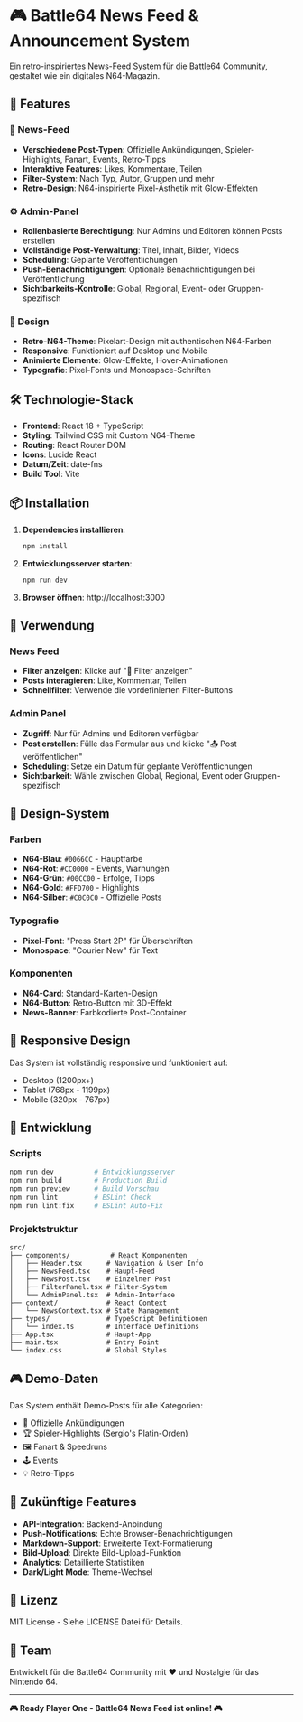 # 🎮 Battle64 News Feed & Announcement System

Ein retro-inspiriertes News-Feed System für die Battle64 Community, gestaltet wie ein digitales N64-Magazin.

## 🚀 Features

### 📰 News-Feed
- **Verschiedene Post-Typen**: Offizielle Ankündigungen, Spieler-Highlights, Fanart, Events, Retro-Tipps
- **Interaktive Features**: Likes, Kommentare, Teilen
- **Filter-System**: Nach Typ, Autor, Gruppen und mehr
- **Retro-Design**: N64-inspirierte Pixel-Ästhetik mit Glow-Effekten

### ⚙️ Admin-Panel
- **Rollenbasierte Berechtigung**: Nur Admins und Editoren können Posts erstellen
- **Vollständige Post-Verwaltung**: Titel, Inhalt, Bilder, Videos
- **Scheduling**: Geplante Veröffentlichungen
- **Push-Benachrichtigungen**: Optionale Benachrichtigungen bei Veröffentlichung
- **Sichtbarkeits-Kontrolle**: Global, Regional, Event- oder Gruppen-spezifisch

### 🎨 Design
- **Retro-N64-Theme**: Pixelart-Design mit authentischen N64-Farben
- **Responsive**: Funktioniert auf Desktop und Mobile
- **Animierte Elemente**: Glow-Effekte, Hover-Animationen
- **Typografie**: Pixel-Fonts und Monospace-Schriften

## 🛠️ Technologie-Stack

- **Frontend**: React 18 + TypeScript
- **Styling**: Tailwind CSS mit Custom N64-Theme
- **Routing**: React Router DOM
- **Icons**: Lucide React
- **Datum/Zeit**: date-fns
- **Build Tool**: Vite

## 📦 Installation

1. **Dependencies installieren**:
   ```bash
   npm install
   ```

2. **Entwicklungsserver starten**:
   ```bash
   npm run dev
   ```

3. **Browser öffnen**: http://localhost:3000

## 🎯 Verwendung

### News Feed
- **Filter anzeigen**: Klicke auf "🔧 Filter anzeigen"
- **Posts interagieren**: Like, Kommentar, Teilen
- **Schnellfilter**: Verwende die vordefinierten Filter-Buttons

### Admin Panel
- **Zugriff**: Nur für Admins und Editoren verfügbar
- **Post erstellen**: Fülle das Formular aus und klicke "📤 Post veröffentlichen"
- **Scheduling**: Setze ein Datum für geplante Veröffentlichungen
- **Sichtbarkeit**: Wähle zwischen Global, Regional, Event oder Gruppen-spezifisch

## 🎨 Design-System

### Farben
- **N64-Blau**: `#0066CC` - Hauptfarbe
- **N64-Rot**: `#CC0000` - Events, Warnungen
- **N64-Grün**: `#00CC00` - Erfolge, Tipps
- **N64-Gold**: `#FFD700` - Highlights
- **N64-Silber**: `#C0C0C0` - Offizielle Posts

### Typografie
- **Pixel-Font**: "Press Start 2P" für Überschriften
- **Monospace**: "Courier New" für Text

### Komponenten
- **N64-Card**: Standard-Karten-Design
- **N64-Button**: Retro-Button mit 3D-Effekt
- **News-Banner**: Farbkodierte Post-Container

## 📱 Responsive Design

Das System ist vollständig responsive und funktioniert auf:
- Desktop (1200px+)
- Tablet (768px - 1199px)
- Mobile (320px - 767px)

## 🔧 Entwicklung

### Scripts
```bash
npm run dev          # Entwicklungsserver
npm run build        # Production Build
npm run preview      # Build Vorschau
npm run lint         # ESLint Check
npm run lint:fix     # ESLint Auto-Fix
```

### Projektstruktur
```
src/
├── components/          # React Komponenten
│   ├── Header.tsx      # Navigation & User Info
│   ├── NewsFeed.tsx    # Haupt-Feed
│   ├── NewsPost.tsx    # Einzelner Post
│   ├── FilterPanel.tsx # Filter-System
│   └── AdminPanel.tsx  # Admin-Interface
├── context/            # React Context
│   └── NewsContext.tsx # State Management
├── types/              # TypeScript Definitionen
│   └── index.ts        # Interface Definitions
├── App.tsx             # Haupt-App
├── main.tsx            # Entry Point
└── index.css           # Global Styles
```

## 🎮 Demo-Daten

Das System enthält Demo-Posts für alle Kategorien:
- 📢 Offizielle Ankündigungen
- 🏆 Spieler-Highlights (Sergio's Platin-Orden)
- 🖼️ Fanart & Speedruns
- 🕹️ Events
- 💡 Retro-Tipps

## 🔮 Zukünftige Features

- **API-Integration**: Backend-Anbindung
- **Push-Notifications**: Echte Browser-Benachrichtigungen
- **Markdown-Support**: Erweiterte Text-Formatierung
- **Bild-Upload**: Direkte Bild-Upload-Funktion
- **Analytics**: Detaillierte Statistiken
- **Dark/Light Mode**: Theme-Wechsel

## 📄 Lizenz

MIT License - Siehe LICENSE Datei für Details.

## 👥 Team

Entwickelt für die Battle64 Community mit ❤️ und Nostalgie für das Nintendo 64.

---

**🎮 Ready Player One - Battle64 News Feed ist online! 🎮**